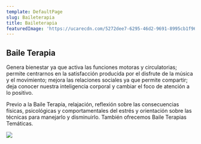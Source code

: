```yaml
---
template: DefaultPage
slug: Baileterapia
title: Baileterapia
featuredImage: 'https://ucarecdn.com/5272dee7-6295-46d2-9691-8995cb1f96c8/'
---
```

## Baile Terapia

Genera bienestar ya que activa las funciones motoras y circulatorias; permite centrarnos en la satisfacción producida por el disfrute de la música y el movimiento; mejora las relaciones sociales ya que permite compartir; deja conocer nuestra inteligencia corporal y cambiar el foco de atención a lo positivo.



Previo a la Baile Terapia, relajación, reflexión sobre las consecuencias físicas, psicológicas y comportamentales del estrés y orientación sobre las técnicas para manejarlo y disminuirlo. También ofrecemos Baile Terapias Temáticas.

![](https://ucarecdn.com/e2f3b0ab-87a6-4ad6-997a-45b38fa9a5b8/)
